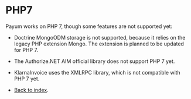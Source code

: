 # PHP7

Payum works on PHP 7, though some features are not supported yet:

* Doctrine MongoODM storage is not supported, because it relies on the legacy PHP extension Mongo. The extension is planned to be updated for PHP 7.
* The Authorize.NET AIM official library does not support PHP 7 yet.
* KlarnaInvoice uses the XMLRPC library, which is not compatible with PHP 7 yet.

* [Back to index](index.md).

